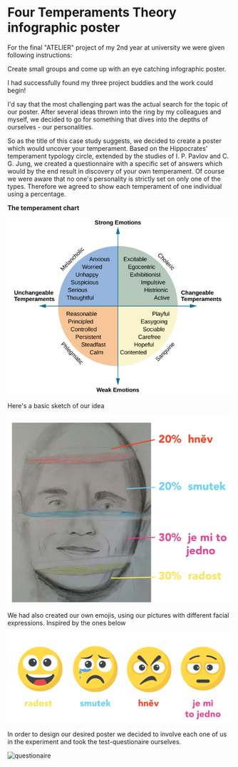 # Four Temperaments Theory infographic poster 

 For the final "ATELIER" project of my 2nd year at university we were given following instructions:

 Create small groups and come up with an eye catching infographic poster.

 I had successfully found my three project buddies and the work could begin!

 I'd say that the most challenging part was the actual search for the topic of our poster. After several ideas thrown into the ring by my colleagues and myself, we decided to go for something that dives into the depths of ourselves - our personalities.

 So as the title of this case study suggests, we decided to create a poster which would uncover your temperament. Based on the Hippocrates' temperament typology circle, extended by the studies of I. P. Pavlov and C. G. Jung, we created a questionnaire with a specific set of answers which would by the end result in discovery of your own temperament. Of course we were aware that no one's personality is strictly set on only one of the types. Therefore we agreed to show each temperament of one individual using a percentage. 
 
 **The temperament chart**

 ![temperament-chart](./temperament-chart.jpg)
 
 
 
 Here's a basic sketch of our idea

![sketch](./img/sketch.png)

  
We had also created our own emojis, using our pictures with different facial expressions. Inspired by the ones below

![emojis](./img/emojis.png)

In order to design our desired poster we decided to involve each one of us in the experiment and took the test-questionaire ourselves.

![questionaire](./img/questionare.png)
